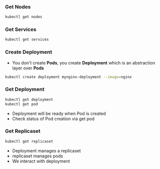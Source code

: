 ### Get Nodes

```sh
kubectl get nodes
```

### Get Services

```sh
kubectl get services
```

### Create Deployment

- You don't create **Pods**, you create **Deployment** which is an abstraction layer over **Pods**

```sh
kubectl create deployment mynginx-deployment --image=nginx
```

### Get Deployment

```sh
kubectl get deployment
kubectl get pod
```

- Deployment will be ready when Pod is created
- Check status of Pod creation via get pod

### Get Replicaset

```sh
kubectl get replicaset
```

- Deployment manages a replicaset
- replicaset manages pods
- We interact with deployment
